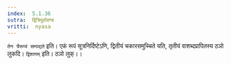 ```yaml
---
index:  5.1.36
sutra:  द्वित्रिपूर्वादण्च
vritti:  nyasa
---
```


`तेन त्रैरूप्यं सम्पद्यते` इति। एकं रूपं सूत्रनिर्दिष्टेऽणि, द्वितीयं चकारसमुच्चिते यति, तृतीयं वाशब्दप्रापितस्य ठञो लुकदि। `द्विशाणम्` इति। ठञो लुक्।।

